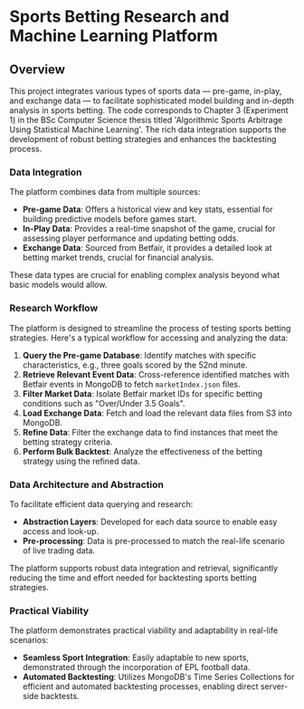 # Sports Betting Research and Machine Learning Platform

## Overview
This project integrates various types of sports data — pre-game, in-play, and exchange data — to facilitate sophisticated model building and in-depth analysis in sports betting. The code corresponds to Chapter 3 (Experiment 1) in the BSc Computer Science thesis titled 'Algorithmic Sports Arbitrage Using Statistical Machine Learning'. The rich data integration supports the development of robust betting strategies and enhances the backtesting process.

### Data Integration
The platform combines data from multiple sources:
- **Pre-game Data**: Offers a historical view and key stats, essential for building predictive models before games start.
- **In-Play Data**: Provides a real-time snapshot of the game, crucial for assessing player performance and updating betting odds.
- **Exchange Data**: Sourced from Betfair, it provides a detailed look at betting market trends, crucial for financial analysis.

These data types are crucial for enabling complex analysis beyond what basic models would allow.

### Research Workflow
The platform is designed to streamline the process of testing sports betting strategies. Here's a typical workflow for accessing and analyzing the data:

1. **Query the Pre-game Database**: Identify matches with specific characteristics, e.g., three goals scored by the 52nd minute.
2. **Retrieve Relevant Event Data**: Cross-reference identified matches with Betfair events in MongoDB to fetch `marketIndex.json` files.
3. **Filter Market Data**: Isolate Betfair market IDs for specific betting conditions such as "Over/Under 3.5 Goals".
4. **Load Exchange Data**: Fetch and load the relevant data files from S3 into MongoDB.
5. **Refine Data**: Filter the exchange data to find instances that meet the betting strategy criteria.
6. **Perform Bulk Backtest**: Analyze the effectiveness of the betting strategy using the refined data.

### Data Architecture and Abstraction
To facilitate efficient data querying and research:
- **Abstraction Layers**: Developed for each data source to enable easy access and look-up.
- **Pre-processing**: Data is pre-processed to match the real-life scenario of live trading data.

The platform supports robust data integration and retrieval, significantly reducing the time and effort needed for backtesting sports betting strategies.

### Practical Viability
The platform demonstrates practical viability and adaptability in real-life scenarios:
- **Seamless Sport Integration**: Easily adaptable to new sports, demonstrated through the incorporation of EPL football data.
- **Automated Backtesting**: Utilizes MongoDB's Time Series Collections for efficient and automated backtesting processes, enabling direct server-side backtests.
